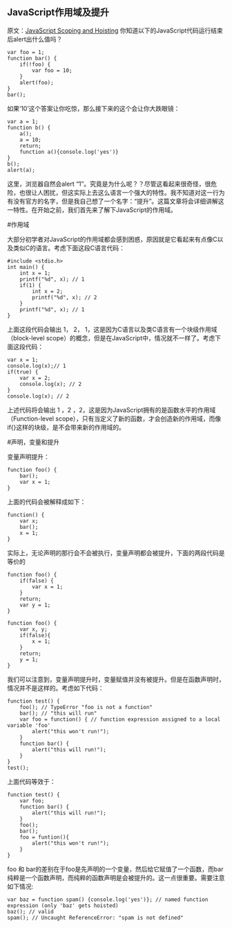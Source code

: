 ## JavaScript作用域及提升
原文：[JavaScript Scoping and Hoisting](http://www.adequatelygood.com/JavaScript-Scoping-and-Hoisting.html)
你知道以下的JavaScript代码运行结束后alert出什么值吗？

```
var foo = 1;
function bar() {
    if(!foo) {
        var foo = 10;
    }
    alert(foo);
}
bar();

```
如果‘10’这个答案让你吃惊，那么接下来的这个会让你大跌眼镜：

```
var a = 1;
function b() {
    a();
    a = 10;
    return;
    function a(){console.log('yes')}
}
b();
alert(a);

```
这里，浏览器自然会alert “1”。究竟是为什么呢？？尽管这看起来很奇怪，很危险，也很让人困扰，但这实际上去这么语言一个强大的特性。我不知道对这一行为有没有官方的名字，但是我自己想了一个名字：“提升”。这篇文章将会详细讲解这一特性。在开始之前，我们首先来了解下JavaScript的作用域。

#作用域

大部分初学者对JavaScript的作用域都会感到困惑，原因就是它看起来有点像C以及类似C的语言。考虑下面这段C语言代码：

```
#include <stdio.h>
int main() {
    int x = 1;
    printf("%d", x); // 1
    if(1) {
        int x = 2;
        printf("%d", x); // 2
    }
    printf("%d", x); // 1
}

```
上面这段代码会输出 1， 2， 1，这是因为C语言以及类C语言有一个块级作用域（block-level scope）的概念，但是在JavaScript中，情况就不一样了。考虑下面这段代码：

```
var x = 1;
console.log(x);// 1
if(true) {
    var x = 2; 
    console.log(x); // 2
}
console.log(x); // 2

```
上述代码将会输出 1 ，2 ，2，这是因为JavaScript拥有的是函数水平的作用域（Function-level scope），只有当定义了新的函数，才会创造新的作用域，而像if{}这样的块级，是不会带来新的作用域的。

#声明，变量和提升

变量声明提升：

```
function foo() {
    bar();
    var x = 1;
}

```
上面的代码会被解释成如下：

```
function() {
    var x;
    bar();
    x = 1;
}

```

实际上，无论声明的那行会不会被执行，变量声明都会被提升，下面的两段代码是等价的

```
function foo() {
    if(false) {
        var x = 1;
    }
    return;
    var y = 1;
}

function foo() {
    var x, y;
    if(false){
        x = 1;
    }
    return;
    y = 1;
}

```

我们可以注意到，变量声明提升时，变量赋值并没有被提升。但是在函数声明时，情况并不是这样的。考虑如下代码：

```
function test() {
    foo(); // TypeError "foo is not a function"
    bar(); // "this will run"
    var foo = function() { // function expression assigned to a local variable 'foo'
        alert("this won't run!");
    }
    function bar() {
        alert("this will run!");
    }
}
test();

```
上面代码等效于：

```
function test() {
    var foo;
    function bar() {
        alert("this will run!");
    }
    foo();
    bar();
    foo = funtion(){
        alert("this won't run!");
    }
}

```
foo 和 bar的差别在于foo是先声明的一个变量，然后给它赋值了一个函数，而bar纯粹是一个函数声明，而纯粹的函数声明是会被提升的。这一点很重要。需要注意如下情况:

```
var baz = function spam() {console.log('yes')}; // named function expression (only 'baz' gets hoisted)
baz(); // valid
spam(); // Uncaught ReferenceError: "spam is not defined"

```

